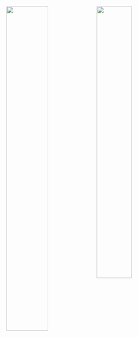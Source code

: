 ### 

<img align="left" width="47%" src="https://github-readme-stats.vercel.app/api?username=owenLeonard15&theme=dark" />

<img align="left" width="43%" src="https://github-readme-stats.vercel.app/api/top-langs/?username=anuraghazra&hide_progress=true&theme=dark" />

<!--
**owenLeonard15/owenLeonard15** is a ✨ _special_ ✨ repository because its `README.md` (this file) appears on your GitHub profile.

Here are some ideas to get you started:

- 🔭 I’m currently working on ...
- 🌱 I’m currently learning ...
- 👯 I’m looking to collaborate on ...
- 🤔 I’m looking for help with ...
- 💬 Ask me about ...
- 📫 How to reach me: ...
- 😄 Pronouns: ...
- ⚡ Fun fact: ...
-->
